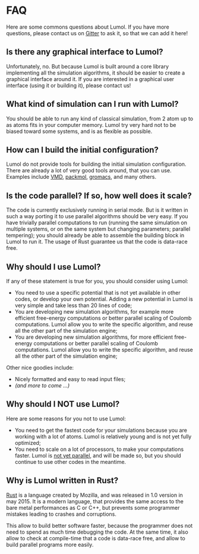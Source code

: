 # FAQ

Here are some commons questions about Lumol. If you have more questions, please
contact us on [Gitter][Gitter] to ask it, so that we can add it here!

## Is there any graphical interface to Lumol?

Unfortunately, no. But because Lumol is built around a core library implementing
all the simulation algorithms, it should be easier to create a graphical
interface around it. If you are interested in a graphical user interface (using
it or building it), please contact us!

## What kind of simulation can I run with Lumol?

You should be able to run any kind of classical simulation, from 2 atom up to as
atoms fits in your computer memory. Lumol try very hard not to be biased toward
some systems, and is as flexible as possible.

## How can I build the initial configuration?

Lumol do not provide tools for building the initial simulation configuration.
There are already a lot of very good tools around, that you can use. Examples
include [VMD][VMD], [packmol][packmol], [gromacs][gromacs], and many others.

[VMD]: http://www.ks.uiuc.edu/Research/vmd/
[packmol]: http://www.ime.unicamp.br/~martinez/packmol/
[gromacs]: http://gromacs.org/

## Is the code parallel? If so, how well does it scale?

The code is currently exclusively running in serial mode. But is it written in
such a way porting it to use parallel algorithms should be very easy. If you
have trivially parallel computations to run (running the same simulation on
multiple systems, or on the same system but changing parameters; parallel
tempering); you should already be able to assemble the building block in Lumol
to run it. The usage of Rust guarantee us that the code is data-race free.

## Why should I use Lumol?

If any of these statement is true for you, you should consider using Lumol:

- You need to use a specific potential that is not yet available in other
  codes, or develop your own potential. Adding a new potential in Lumol is very
  simple and take less than 20 lines of code;
- You are developing new simulation algorithms, for example more efficient
  free-energy computations or better parallel scaling of Coulomb computations.
  Lumol allow you to write the specific algorithm, and reuse all the other part
  of the simulation engine;
- You are developing new simulation algorithms, for more efficient free-energy
  computations or better parallel scaling of Coulomb computations. Lumol allow
  you to write the specific algorithm, and reuse all the other part of the
  simulation engine;

Other nice goodies include:

- Nicely formatted and easy to read input files;
- *(and more to come ...)*

## Why should I NOT use Lumol?

Here are some reasons for you not to use Lumol:

- You need to get the fastest code for your simulations because you are working
  with a lot of atoms. Lumol is relatively young and is not yet fully optimized;
- You need to scale on a lot of processors, to make your computations faster.
  Lumol is [not yet parallel][parrallel], and will be made so, but you should
  continue to use other codes in the meantime.

[parrallel]: faq.html#Is%20the%20code%20parallel?%20If%20so,%20how%20well%20does%20it%20scale?

## Why is Lumol written in Rust?

[Rust][Rust] is a language created by Mozilla, and was released in 1.0 version
in may 2015. It is a modern language, that provides the same access to the bare
metal performances as C or C++, but prevents some programmer mistakes leading to
crashes and corruptions.

This allow to build better software faster, because the programmer does not need
to spend as much time debugging the code. At the same time, it also allow to
check at compile-time that a code is data-race free, and allow to build parallel
programs more easily.

[Gitter]: https://gitter.im/lumol-org/lumol
[Rust]: http://www.rust-lang.org/
